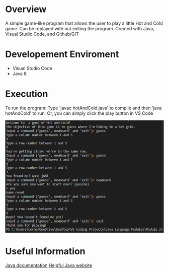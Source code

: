 # Overview
A simple game-like program that allows the user to play a little Hot and Cold game. Can be replayed with out exiting the program. Created with Java, Visual Studio Code, and Github/GIT

# Developement Enviroment

* Visual Studio Code
* Java 8


# Execution

To run the program: Type 'javac hotAndCold.java' to compile and then 'java hotAndCold' to run. Or, you can simply click the play button in VS Code

![A screenshot of the program after a game of Hot and Cold](screenshot.png)

# Useful Information

[Java documentation](https://docs.oracle.com/javase/tutorial/)
[Helpful Java website](https://www.w3schools.com/java/default.asp)